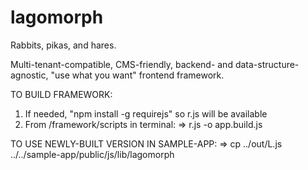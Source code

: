 # lagomorph
Rabbits, pikas, and hares.

Multi-tenant-compatible, CMS-friendly, backend- and data-structure-agnostic, "use what you want" frontend framework.

TO BUILD FRAMEWORK:
1) If needed, "npm install -g requirejs" so r.js will be available
2) From /framework/scripts in terminal:
=> r.js -o app.build.js

TO USE NEWLY-BUILT VERSION IN SAMPLE-APP:
=> cp ../out/L.js ../../sample-app/public/js/lib/lagomorph
